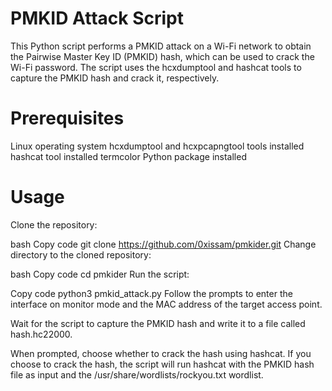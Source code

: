 # PMKID Attack Script
This Python script performs a PMKID attack on a Wi-Fi network to obtain the Pairwise Master Key ID (PMKID) hash, which can be used to crack the Wi-Fi password. The script uses the hcxdumptool and hashcat tools to capture the PMKID hash and crack it, respectively.

# Prerequisites
Linux operating system
hcxdumptool and hcxpcapngtool tools installed
hashcat tool installed
termcolor Python package installed
# Usage
Clone the repository:

bash
Copy code
git clone https://github.com/0xissam/pmkider.git
Change directory to the cloned repository:

bash
Copy code
cd pmkider
Run the script:

Copy code
python3 pmkid_attack.py
Follow the prompts to enter the interface on monitor mode and the MAC address of the target access point.

Wait for the script to capture the PMKID hash and write it to a file called hash.hc22000.

When prompted, choose whether to crack the hash using hashcat. If you choose to crack the hash, the script will run hashcat with the PMKID hash file as input and the /usr/share/wordlists/rockyou.txt wordlist.
